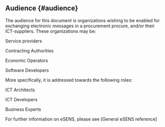 ## Audience {#audience}

The audience for this document is organizations wishing to be enabled for exchanging electronic messages in a procurement procure, and/or their ICT-suppliers. These organizations may be:

Service providers

Contracting Authorities

Economic Operators

Software Developers

More specifically, it is addressed towards the following roles:

ICT Architects

ICT Developers

Business Experts

For further information on eSENS, please see [General eSENS reference]
